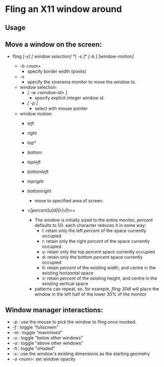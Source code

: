 # Fling an X11 window around

## Usage

## Move a window on the screen:

- fling *\[-x\]* *\[ window selection\]* *\[ -s <screen> ]\* *\[-b <border>\]*  *\[window-motion\]*
   - *-b \<num\>*  
     - specify border width (pixels)
   - *-s*
     - specify the xinerama monitor to move the window to.
   - window selection:
      - *\[ -w \<window-id\> \]* 
        - specify explicit integer window id.
      - *\[ -p \]* 
        - select with mouse pointer
   - window motion:
     - *left*
     - *right*
     - top*
     - *bottom*
     - *topleft*
     - *bottomleft*
     - *topright*
     - *bottomright*
       - move to specified area of screen.

     - *\<\[percent\]u|d|l|r|v|h\>+*
       - The window is initially sized to the entire monitor, *percent* defaults to 50. each character reduces it in some way:
         * l: retain only the left *percent* of the space currently occupied
         * r: retain only the right *percent* of the space currently occupied
         * u: retain only the top *percent* space currently occupied
         * d: retain only the bottom *percent* space currently occupied
         * h: retain *percent* of the existing width, and centre in the existing horizontal space
         * v: retain *percent* of the existing height, and centre in the existing vertical space
       - patterns can repeat, so, for example, *fling 30dl* will place the window in the left half of the lower 30% of the monitor

## Window manager interactions: 
  *   *-p*        : use the mouse to pick the window to fling once invoked.
  *   *-f*        : toggle "fullscreen"
  *   *-m*        : toggle "maximised"
  *   *-u*        : toggle "below other windows"
  *   *-a*        : toggle "above other windows"
  *   *-h*        : toggle "sHaded"
  *   *-x*        : use the window's existing dimensions as the starting geometry
  *   *-o \<num\>*: set window opacity
